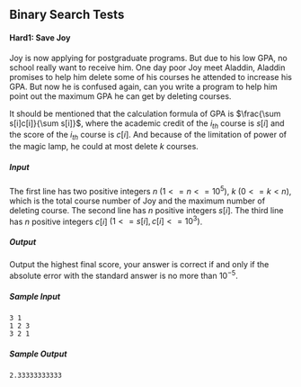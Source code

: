 ## Binary Search Tests

#### Hard1:  Save Joy

Joy is now applying for postgraduate programs. But due to his low GPA, no school really want to receive him. One day poor Joy meet Aladdin, Aladdin promises to help him delete some of his courses he attended to increase his GPA. But now he is confused again, can you write a program to help him point out the maximum GPA he can get by deleting courses.

It should be mentioned that the calculation formula of GPA is $\frac{\sum s[i]c[i]}{\sum s[i]}$, where the academic credit of the $i_{th}$ course is $s[i]$ and the score of the $i_{th}$ course is $c[i]$. And because of the limitation of power of the magic lamp, he could at most delete $k$ courses.

##### Input

The first line has two positive integers $n$ $(1<=n<=10^5)$, $k$ $(0<=k<n)$, which is the total course number of Joy and the maximum number of deleting course. The second line has $n$ positive integers $s[i]$. The third line has $n$ positive integers $c[i]$ $(1<=s[i], c[i]<=10^3)$.

##### Output

Output the highest final score, your answer is correct if and only if the absolute
error with the standard answer is no more than $10^{-5}$.

##### Sample Input

```
3 1
1 2 3
3 2 1
```

##### Sample Output

```
2.33333333333
```

